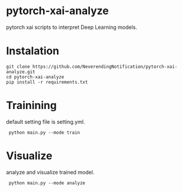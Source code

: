 # pytorch-xai-analyze

pytorch xai scripts to interpret Deep Learning models.


# Instalation
```
git clone https://github.com/NeverendingNotification/pytorch-xai-analyze.git
cd pytorch-xai-analyze
pip install -r requirements.txt
```


# Trainining
default setting file is setting.yml.
```
 python main.py --mode train
```


# Visualize
analyze and visualize trained model.
```
 python main.py --mode analyze
```






